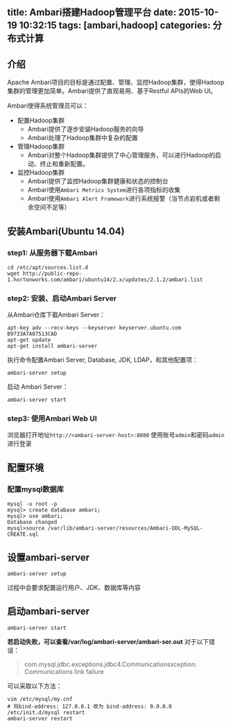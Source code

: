 title: Ambari搭建Hadoop管理平台
date: 2015-10-19 10:32:15
tags: [ambari,hadoop]
categories: 分布式计算
---

## 介绍
Apache Ambari项目的目标是通过配置、管理、监控Hadoop集群，使得Hadoop集群的管理更加简单。Ambari提供了直观易用、基于Restful APIs的Web UI。
<!--more-->
Ambari使得系统管理员可以：

* 配置Hadoop集群
    * Ambari提供了逐步安装Hadoop服务的向导
    * Ambari处理了Hadoop集群中复杂的配置
* 管理Hadoop集群
    * Ambari对整个Hadoop集群提供了中心管理服务，可以进行Hadoop的启动、终止和重新配置。
* 监控Hadoop集群 
    * Ambari提供了监控Hadoop集群健康和状态的控制台
    * Ambari使用`Ambari Metrics System`进行各项指标的收集
    * Ambari使用`Ambari Alert Framework`进行系统报警（当节点宕机或者剩余空间不足等）

## 安装Ambari(Ubuntu 14.04)

### step1: 从服务器下载Ambari

```
cd /etc/apt/sources.list.d
wget http://public-repo-1.hortonworks.com/ambari/ubuntu14/2.x/updates/2.1.2/ambari.list
```

### step2: 安装、启动Ambari Server
从Ambari仓库下载Ambari Server：
```
apt-key adv --recv-keys --keyserver keyserver.ubuntu.com B9733A7A07513CAD
apt-get update
apt-get install ambari-server
```
执行命令配置Ambari Server, Database, JDK, LDAP，和其他配置项：
```
ambari-server setup
```
启动 Ambari Server：
```
ambari-server start
```

### step3: 使用Ambari Web UI
浏览器打开地址`http://<ambari-server-host>:8080`
使用账号`admin`和密码`admin`进行登录

## 配置环境

### 配置mysql数据库
```
mysql -u root -p
mysql> create database ambari;
mysql> use ambari;
Database changed
mysql>source /var/lib/ambari-server/resources/Ambari-DDL-MySQL-CREATE.sql
```

## 设置ambari-server
```
ambari-server setup
```
过程中会要求配置运行用户、JDK、数据库等内容

## 启动ambari-server
```
ambari-server start
```
**若启动失败，可以查看/var/log/ambari-server/ambari-ser.out**
对于以下错误：

> com.mysql.jdbc.exceptions.jdbc4.Communicationsxception: Communications link failure

可以采取以下方法：
```
vim /etc/mysql/my.cnf
# 将bind-address: 127.0.0.1 改为 bind-address: 0.0.0.0
/etc/init.d/mysql restart
ambari-server restart
```
